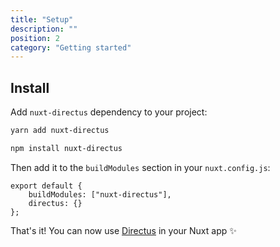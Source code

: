 ```yaml
---
title: "Setup"
description: ""
position: 2
category: "Getting started"
---
```


## Install

Add `nuxt-directus` dependency to your project:

<code-group>
  <code-block label="Yarn" active>

```bash
yarn add nuxt-directus
```

  </code-block>
  <code-block label="NPM">

```bash
npm install nuxt-directus
```

  </code-block>
</code-group>

Then add it to the `buildModules` section in your `nuxt.config.js`:

```js{}[nuxt.config.js]
export default {
	buildModules: ["nuxt-directus"],
	directus: {}
};
```

<alert type="success">

That's it! You can now use [Directus](/usage/useDirectusToken) in your Nuxt app ✨

</alert>
